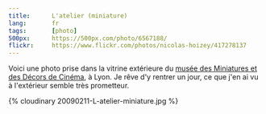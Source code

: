 ```yaml
---
title:      L'atelier (miniature)
lang:       fr
tags:       [photo]
500px:      https://500px.com/photo/6567188/
flickr:     https://www.flickr.com/photos/nicolas-hoizey/417278137
---
```


Voici une photo prise dans la vitrine extérieure du [musée des Miniatures et des Décors de Cinéma](http://www.mimlyon.com/), à Lyon. Je rêve d'y rentrer un jour, ce que j'en ai vu à l'extérieur semble très prometteur.

{% cloudinary 20090211-L-atelier-miniature.jpg %}

